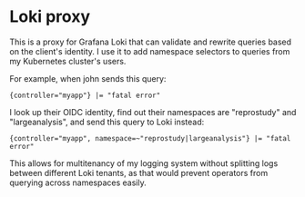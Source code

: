 Loki proxy
==========

This is a proxy for Grafana Loki that can validate and rewrite queries based on the client's identity. I use it to add namespace selectors to queries from my Kubernetes cluster's users.

For example, when john sends this query:

```logql
{controller="myapp"} |= "fatal error"
```

I look up their OIDC identity, find out their namespaces are "reprostudy" and "largeanalysis", and send this query to Loki instead:

```logql
{controller="myapp", namespace=~"reprostudy|largeanalysis"} |= "fatal error"
```

This allows for multitenancy of my logging system without splitting logs between different Loki tenants, as that would prevent operators from querying across namespaces easily.
